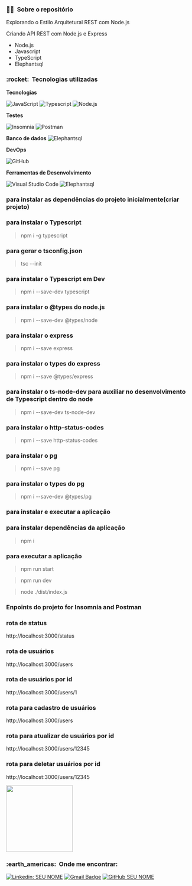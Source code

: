 <h3> 👨‍💼 &nbsp;Sobre o repositório </h3>

Explorando o Estilo Arquitetural REST com Node.js

Criando API REST com Node.js e Express

- Node.js
- Javascript
- TypeScript
- Elephantsql

<h3> :rocket: &nbsp;Tecnologias utilizadas </h3>

**Tecnologias**

  ![JavaScript](https://img.shields.io/badge/-JavaScript-333333?style=flat&logo=javascript)
  ![Typescript](https://img.shields.io/badge/-Typescript-333333?style=flat&logo=Typescript)
  ![Node.js](https://img.shields.io/badge/-Node.js-333333?style=flat&logo=node.js) 

**Testes**

  ![Insomnia](https://img.shields.io/badge/-Insomnia-333333?style=flat&logo=insomnia)
  ![Postman](https://img.shields.io/badge/-Postman-333333?style=flat&logo=postman)

**Banco de dados**
  ![Elephantsql](https://img.shields.io/badge/sql-F80000?&logo=oracle&logoColor=white)

**DevOps**

  ![GitHub](https://img.shields.io/badge/-GitHub-333333?style=flat&logo=github)

**Ferramentas de Desenvolvimento**

  ![Visual Studio Code](https://img.shields.io/badge/-Visual%20Studio%20Code-333333?style=flat&logo=visual-studio-code&logoColor=007ACC)
  ![Elephantsql](https://img.shields.io/badge/sql-F80000?&logo=oracle&logoColor=white)
  

<h3> para instalar as dependências do projeto inicialmente(criar projeto) </h3>

### para instalar o Typescript
> npm i -g typescript
### para gerar o tsconfig.json
> tsc --init
### para instalar o Typescript em Dev
> npm i --save-dev typescript
### para instalar o @types do node.js
> npm i --save-dev @types/node
### para instalar o express
> npm i --save express
### para instalar o types do express
> npm i --save @types/express
### para instalar o ts-node-dev para auxiliar no desenvolvimento de Typescript dentro do node
> npm i --save-dev ts-node-dev
### para instalar o http-status-codes
> npm i --save http-status-codes
### para instalar o pg
> npm i --save pg
### para instalar o types do pg
> npm i --save-dev @types/pg

<h3> para instalar e executar a aplicação </h3>

### para instalar dependências da aplicação
> npm i 
### para executar a aplicação
> npm run start

> npm run dev

> node ./dist/index.js

<h3> Enpoints do projeto for Insomnia and Postman </h3>

### rota de status
http://localhost:3000/status
### rota de usuários
http://localhost:3000/users
### rota de usuários por id
http://localhost:3000/users/1
### rota para cadastro de usuários
http://localhost:3000/users
### rota para atualizar de usuários por id
http://localhost:3000/users/12345
### rota para deletar usuários por id
http://localhost:3000/users/12345

<a href="https://github.com/artstar10">
  <img height="180em" src="https://github-readme-stats.vercel.app/api?username=artstar10&theme=dracula&show_icons=true" />
</a>

<br/>

<h3> :earth_americas: &nbsp;Onde me encontrar: </h3> 

[![Linkedin: SEU NOME](https://img.shields.io/badge/-USERNAME-blue?style=flat-square&logo=Linkedin&logoColor=white&link=https://www.linkedin.com/in/arthur-neves-de-oliveira-sistemas-de-informacao/)](https://www.linkedin.com/in/arthur-neves-de-oliveira-sistemas-de-informacao/)
[![Gmail Badge](https://img.shields.io/badge/-seuemail@email.com-006bed?style=flat-square&logo=Gmail&logoColor=white&link=mailto:SEU-EMAIL)](mailto:SEU-EMAIL)
[![GitHub SEU NOME](https://img.shields.io/github/followers/artstar10?label=follow&style=social)](LINK-DO-SEU-GITHUB)










